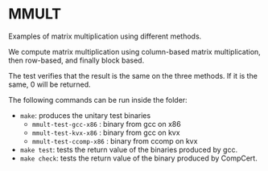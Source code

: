 MMULT
=====

Examples of matrix multiplication using different methods.

We compute matrix multiplication using column-based matrix multiplication, then row-based, and finally block based.

The test verifies that the result is the same on the three methods. If it is the same, 0 will be returned.

The following commands can be run inside the folder:

- `make`: produces the unitary test binaries
  - `mmult-test-gcc-x86` : binary from gcc on x86
  - `mmult-test-kvx-x86` : binary from gcc on kvx
  - `mmult-test-ccomp-x86` : binary from ccomp on kvx
- `make test`: tests the return value of the binaries produced by gcc.
- `make check`: tests the return value of the binary produced by CompCert.
